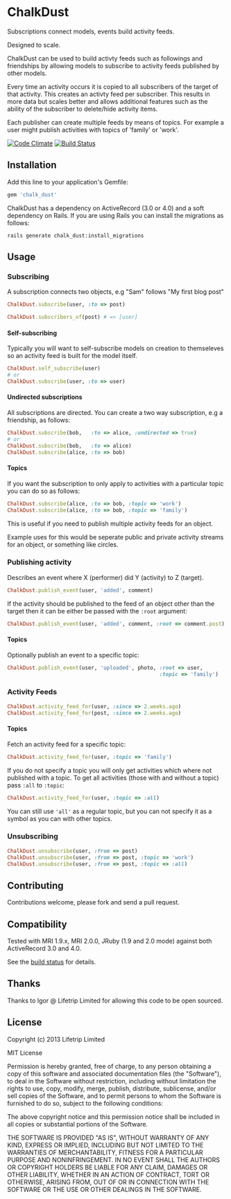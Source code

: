 # ChalkDust

Subscriptions connect models, events build activity feeds.

Designed to scale.

ChalkDust can be used to build activty feeds such as followings and friendships
by allowing models to subscribe to activity feeds published by other models.

Every time an activity occurs it is copied to all subscribers of the target of
that activity. This creates an activty feed per subscriber. This results in
more data but scales better and allows additional features such as the ability
of the subscriber to delete/hide activity items.

Each publisher can create multiple feeds by means of topics. For example a
user might publish activities with topics of 'family' or 'work'.

[![Code Climate](https://codeclimate.com/github/krisleech/chalk-dust.png)](https://codeclimate.com/github/krisleech/chalk-dust)
[![Build Status](https://travis-ci.org/krisleech/chalk-dust.png?branch=master)](https://travis-ci.org/krisleech/chalk-dust)

## Installation

Add this line to your application's Gemfile:

```ruby
gem 'chalk_dust'
```

ChalkDust has a dependency on ActiveRecord (3.0 or 4.0) and a soft dependency
on Rails. If you are using Rails you can install the migrations as follows:

```
rails generate chalk_dust:install_migrations
```

## Usage

### Subscribing

A subscription connects two objects, e.g "Sam" follows "My first blog post"

```ruby
ChalkDust.subscribe(user, :to => post)
```

```ruby
ChalkDust.subscribers_of(post) # => [user]
```

#### Self-subscribing

Typically you will want to self-subscribe models on creation to themseleves so
an activity feed is built for the model itself.

```ruby
ChalkDust.self_subscribe(user)
# or
ChalkDust.subscribe(user, :to => user)
```

#### Undirected subscriptions

All subscriptions are directed. You can create a two way subscription, e.g a
friendship, as follows:

```ruby
ChalkDust.subscribe(bob,   :to => alice, :undirected => true)
# or
ChalkDust.subscribe(bob,   :to => alice)
ChalkDust.subscribe(alice, :to => bob)
```

#### Topics

If you want the subscription to only apply to activities with a particular
topic you can do so as follows:

```ruby
ChalkDust.subscribe(alice, :to => bob, :topic => 'work')
ChalkDust.subscribe(alice, :to => bob, :topic => 'family')
```

This is useful if you need to publish multiple activity feeds for an object.

Example uses for this would be seperate public and private activity streams
for an object, or something like circles.

### Publishing activity

Describes an event where X (performer) did Y (activity) to Z (target).

```ruby
ChalkDust.publish_event(user, 'added', comment)
```

If the activity should be published to the feed of an object other than the
target then it can be either be passed with the `:root` argument:

```ruby
ChalkDust.publish_event(user, 'added', comment, :root => comment.post)
```

#### Topics

Optionally publish an event to a specific topic:

```ruby
ChalkDust.publish_event(user, 'uploaded', photo, :root => user,
                                                 :topic => 'family')
```

### Activity Feeds

```ruby
ChalkDust.activity_feed_for(user, :since => 2.weeks.ago)
ChalkDust.activity_feed_for(post, :since => 2.weeks.ago)
```

#### Topics

Fetch an activity feed for a specific topic:

```ruby
ChalkDust.activity_feed_for(user, :topic => 'family')
```

If you do not specify a topic you will only get activities which where not
published with a topic. To get all activities (those with and without a topic)
pass `:all` to `:topic`:

```ruby
ChalkDust.activity_feed_for(user, :topic => :all)
```

You can still use `'all'` as a regular topic, but you can not specify it as a
symbol as you can with other topics.

### Unsubscribing

```ruby
ChalkDust.unsubscribe(user, :from => post)
ChalkDust.unsubscribe(user, :from => post, :topic => 'work')
ChalkDust.unsubscribe(user, :from => post, :topic => :all)
```

## Contributing

Contributions welcome, please fork and send a pull request.

## Compatibility

Tested with MRI 1.9.x, MRI 2.0.0, JRuby (1.9 and 2.0 mode) against both
ActiveRecord 3.0 and 4.0.

See the [build status](https://travis-ci.org/krisleech/chalk-dust) for details.

## Thanks

Thanks to Igor @ Lifetrip Limited for allowing this code to be open sourced.

## License

Copyright (c) 2013 Lifetrip Limited

MIT License

Permission is hereby granted, free of charge, to any person obtaining
a copy of this software and associated documentation files (the
"Software"), to deal in the Software without restriction, including
without limitation the rights to use, copy, modify, merge, publish,
distribute, sublicense, and/or sell copies of the Software, and to
permit persons to whom the Software is furnished to do so, subject to
the following conditions:

The above copyright notice and this permission notice shall be
included in all copies or substantial portions of the Software.

THE SOFTWARE IS PROVIDED "AS IS", WITHOUT WARRANTY OF ANY KIND,
EXPRESS OR IMPLIED, INCLUDING BUT NOT LIMITED TO THE WARRANTIES OF
MERCHANTABILITY, FITNESS FOR A PARTICULAR PURPOSE AND
NONINFRINGEMENT. IN NO EVENT SHALL THE AUTHORS OR COPYRIGHT HOLDERS BE
LIABLE FOR ANY CLAIM, DAMAGES OR OTHER LIABILITY, WHETHER IN AN ACTION
OF CONTRACT, TORT OR OTHERWISE, ARISING FROM, OUT OF OR IN CONNECTION
WITH THE SOFTWARE OR THE USE OR OTHER DEALINGS IN THE SOFTWARE.
